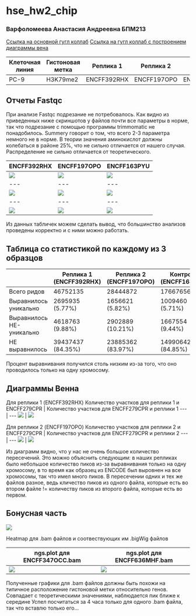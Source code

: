 # hse_hw2_chip
### Варфоломеева Анастасия Андреевна БПМ213

[Ссылка на основной гугл коллаб](https://colab.research.google.com/drive/1pwT_Rmg8sMyn3SFuWB54xriAFRb5DczN?usp=sharing)
[Ссылка на гугл коллаб с построением диаграммы вена](https://colab.research.google.com/drive/1j6KlN21ORVTwubk47X0LsJHUHS5rgzas?authuser=1#scrollTo=U-QNPFitX1du)


Клеточная линия | Гистоновая метка | Реплика 1 | Реплика 2 | Контроль 
--- | --- | --- | --- | ---
PC-9 | H3K79me2 | ENCFF392RHX | ENCFF197OPO | ENCFF163PYU


## Отчеты Fastqc
 
   При анализе Fastqc подрезание не потребовалось. Как видно из приведенных ниже скриншотов у файлов почти все параметры в норме, так что подрезание с помощью программы trimmomatic не понадобилось. Summery говорит о том, что всего 2-3 параметра немного не в норме. В теории значения аминокислот должны колебаться в районе 25%, что не сильно отличается от нашего случая. Распределение не сильно отличается от теоретического.

ENCFF392RHX | ENCFF197OPO | ENCFF163PYU 
--- | --- | --- 
![](https://github.com/switerElly/hse_hw2_chip/blob/main/img/Screenshot%20from%202024-03-02%2022-05-21.png) | ![](https://github.com/switerElly/hse_hw2_chip/blob/main/img/Screenshot%20from%202024-03-02%2022-05-25.png) | ![](https://github.com/switerElly/hse_hw2_chip/blob/main/img/Screenshot%20from%202024-03-02%2022-05-27.png)
--- | --- | --- 
![](https://github.com/switerElly/hse_hw2_chip/blob/main/img/Screenshot%20from%202024-03-03%2016-28-29.png) | ![](https://github.com/switerElly/hse_hw2_chip/blob/main/img/Screenshot%20from%202024-03-03%2016-28-34.png) | ![](https://github.com/switerElly/hse_hw2_chip/blob/main/img/Screenshot%20from%202024-03-03%2016-28-49.png)
--- | --- | --- 
![](https://github.com/switerElly/hse_hw2_chip/blob/main/img/Screenshot%20from%202024-03-03%2016-31-13.png) | ![](https://github.com/switerElly/hse_hw2_chip/blob/main/img/Screenshot%20from%202024-03-03%2016-31-18.png) | ![](https://github.com/switerElly/hse_hw2_chip/blob/main/img/Screenshot%20from%202024-03-03%2016-31-25.png)

 Из данных табличек можем сделать вывод, что большинство анализов проведены корректно и с ними можно работать.

## Таблица со статистикой по каждому из 3 образцов

|  | **Реплика 1 (ENCFF392RHX)** | **Реплика 2 (ENCFF197OPO)** | **Контроль (ENCFF163PYU)** |
| ------------- | ------------- |--------------------| ---- |
| Всего ридов | 46752135 | 28444872 | 17667656 |
| Выравнилось уникально | 2695935 (5.77%) | 1656621 (5.82%) | 1009460 (5.71%) |
| Выравнилось НЕ-уникально | 4618763 (9.88%) | 2902889 (10.21%) | 1667554 (9.44%) |
| НЕ выравнилось | 39437437 (84.35%) | 23885362 (83.97%) | 14990642 (84.85%) | 

Процент выравнивания получился столь низким из-за того, что оно проводилось только на одну хромосому.

## Диаграммы Венна
   
Для реплики 1 (ENCFF392RHX)
Количество участков для реплики 1 и ENCFF279CPR  | Количество участков для ENCFF279CPR и реплики 1
--- | --- 
![](https://github.com/switerElly/hse_hw2_chip/blob/main/img/Screenshot%20from%202024-03-03%2020-33-19.png) | ![](https://github.com/switerElly/hse_hw2_chip/blob/main/img/Screenshot%20from%202024-03-03%2020-33-42.png)
     
Для реплики 2 (ENCFF197OPO)
Количество участков для реплики 2 и ENCFF279CPR  | Количество участков для ENCFF279CPR и реплики 2
--- | --- 
![](https://github.com/switerElly/hse_hw2_chip/blob/main/img/Screenshot%20from%202024-03-03%2020-33-55.png) | ![](https://github.com/switerElly/hse_hw2_chip/blob/main/img/Screenshot%20from%202024-03-03%2020-34-03.png)

Из диаграмм видно, что у нас не очень большое количество пересечений. Это можно объяснить следующим: в наших репликах было небольшое количество пиков из-за выравнивания только на одну хромосому, в то время как образец из ENCODE был выровнен на все хромосомы, так что имел много пиков. В пересечении одних и тех же файлов разное, ведь кличество пиков из одного файла, которые есть во втором файле != количеству пиков из второго файла, которые есть во первом. 


## Бонусная часть

![](https://github.com/switerElly/hse_hw2_chip/blob/main/img/Screenshot%20from%202024-03-03%2020-05-22.png)

Heatmap для .bam файлов и соотвествующих им .bigWig файлов
  
ngs.plot для ENCFF347OCC.bam | ngs.plot для ENCFF636MHF.bam
--- | --- 
![]( https://github.com/switerElly/hse_hw2_chip/blob/main/img/result.png) | ![]( https://github.com/switerElly/hse_hw2_chip/blob/main/img/result.png)

    
Полученные графики для .bam файлов должны быть похожи на типичное расположение гистоновой метки относительно генов. Совпадает с теоретическими значениями, наблюдается пик ближе к середине Успел посчитаться за 4 часа только для одного .bam файла, так что вставлю только его... 
